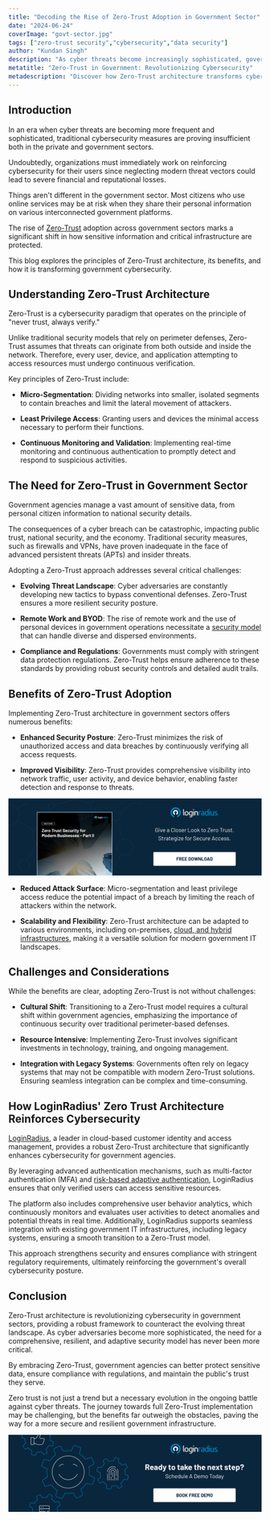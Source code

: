 ```yaml
---
title: "Decoding the Rise of Zero-Trust Adoption in Government Sector"
date: "2024-06-24"
coverImage: "govt-sector.jpg"
tags: ["zero-trust security","cybersecurity","data security"]
author: "Kundan Singh"
description: "As cyber threats become increasingly sophisticated, government sectors turn to Zero-Trust architecture to revolutionize their cybersecurity measures. This strategy is crucial for safeguarding sensitive information and maintaining national security."
metatitle: "Zero-Trust in Government: Revolutionizing Cybersecurity"
metadescription: "Discover how Zero-Trust architecture transforms cybersecurity across government sectors, ensuring robust protection against evolving cyber threats. Learn more"
---
```

## Introduction

In an era when cyber threats are becoming more frequent and sophisticated, traditional cybersecurity measures are proving insufficient both in the private and government sectors. 

Undoubtedly, organizations must immediately work on reinforcing cybersecurity for their users since neglecting modern threat vectors could lead to severe financial and reputational losses. 

Things aren't different in the government sector. Most citizens who use online services may be at risk when they share their personal information on various interconnected government platforms. 

The rise of [Zero-Trust](https://www.loginradius.com/blog/identity/beginners-guide-zero-trust-security/) adoption across government sectors marks a significant shift in how sensitive information and critical infrastructure are protected. 

This blog explores the principles of Zero-Trust architecture, its benefits, and how it is transforming government cybersecurity.

## Understanding Zero-Trust Architecture

Zero-Trust is a cybersecurity paradigm that operates on the principle of "never trust, always verify." 

Unlike traditional security models that rely on perimeter defenses, Zero-Trust assumes that threats can originate from both outside and inside the network. Therefore, every user, device, and application attempting to access resources must undergo continuous verification.

Key principles of Zero-Trust include:

* **Micro-Segmentation**: Dividing networks into smaller, isolated segments to contain breaches and limit the lateral movement of attackers.

* **Least Privilege Access**: Granting users and devices the minimal access necessary to perform their functions.

* **Continuous Monitoring and Validation**: Implementing real-time monitoring and continuous authentication to promptly detect and respond to suspicious activities.

## The Need for Zero-Trust in Government Sector

Government agencies manage a vast amount of sensitive data, from personal citizen information to national security details.

The consequences of a cyber breach can be catastrophic, impacting public trust, national security, and the economy. Traditional security measures, such as firewalls and VPNs, have proven inadequate in the face of advanced persistent threats (APTs) and insider threats.

Adopting a Zero-Trust approach addresses several critical challenges:

* **Evolving Threat Landscape**: Cyber adversaries are constantly developing new tactics to bypass conventional defenses. Zero-Trust ensures a more resilient security posture.

* **Remote Work and BYOD**: The rise of remote work and the use of personal devices in government operations necessitate a [security model ](https://www.loginradius.com/security/)that can handle diverse and dispersed environments.

* **Compliance and Regulations**: Governments must comply with stringent data protection regulations. Zero-Trust helps ensure adherence to these standards by providing robust security controls and detailed audit trails.

## Benefits of Zero-Trust Adoption

Implementing Zero-Trust architecture in government sectors offers numerous benefits:

* **Enhanced Security Posture**: Zero-Trust minimizes the risk of unauthorized access and data breaches by continuously verifying all access requests.

* **Improved Visibility**: Zero-Trust provides comprehensive visibility into network traffic, user activity, and device behavior, enabling faster detection and response to threats.

[![WP-zero-trust-security-2](WP-zero-trust-security-2.png)](https://www.loginradius.com/resource/whitepaper/zero-trust-security-business-2/)

* **Reduced Attack Surface**: Micro-segmentation and least privilege access reduce the potential impact of a breach by limiting the reach of attackers within the network.

* **Scalability and Flexibility**: Zero-Trust architecture can be adapted to various environments, including on-premises, [cloud, and hybrid infrastructures](https://www.loginradius.com/blog/identity/what-is-cloud-computing/), making it a versatile solution for modern government IT landscapes.

## Challenges and Considerations

While the benefits are clear, adopting Zero-Trust is not without challenges:

* **Cultural Shift**: Transitioning to a Zero-Trust model requires a cultural shift within government agencies, emphasizing the importance of continuous security over traditional perimeter-based defenses.

* **Resource Intensive**: Implementing Zero-Trust involves significant investments in technology, training, and ongoing management.

* **Integration with Legacy Systems**: Governments often rely on legacy systems that may not be compatible with modern Zero-Trust solutions. Ensuring seamless integration can be complex and time-consuming.

## How LoginRadius' Zero Trust Architecture Reinforces Cybersecurity

[LoginRadius](loginradius.com), a leader in cloud-based customer identity and access management, provides a robust Zero-Trust architecture that significantly enhances cybersecurity for government agencies. 

By leveraging advanced authentication mechanisms, such as multi-factor authentication (MFA) and [risk-based adaptive authentication](https://www.loginradius.com/resource/guide/enterprise-risk-based-authentication/), LoginRadius ensures that only verified users can access sensitive resources. 

The platform also includes comprehensive user behavior analytics, which continuously monitors and evaluates user activities to detect anomalies and potential threats in real time. Additionally, LoginRadius supports seamless integration with existing government IT infrastructures, including legacy systems, ensuring a smooth transition to a Zero-Trust model. 

This approach strengthens security and ensures compliance with stringent regulatory requirements, ultimately reinforcing the government's overall cybersecurity posture.

## Conclusion

Zero-Trust architecture is revolutionizing cybersecurity in government sectors, providing a robust framework to counteract the evolving threat landscape. As cyber adversaries become more sophisticated, the need for a comprehensive, resilient, and adaptive security model has never been more critical. 

By embracing Zero-Trust, government agencies can better protect sensitive data, ensure compliance with regulations, and maintain the public's trust they serve.

Zero trust is not just a trend but a necessary evolution in the ongoing battle against cyber threats. The journey towards full Zero-Trust implementation may be challenging, but the benefits far outweigh the obstacles, paving the way for a more secure and resilient government infrastructure.

[![book-a-free-demo-loginradius](../../assets/book-a-demo-loginradius.png)](https://www.loginradius.com/contact-us?utm_source=blog&utm_medium=web&utm_campaign=zero-trust-cybersecurity-government-sector)